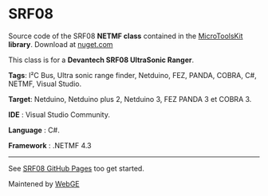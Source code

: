 SRF08
=====

Source code of the SRF08 <strong>NETMF class</strong> contained in the <a href="https://www.nuget.org/packages/WEBGE.Microtoolskit/" target="_blank">MicroToolsKit</a> <strong>library</strong>. Download at <a href="https://www.nuget.org" target="_blank">nuget.com</a>

This class is for a <strong>Devantech SRF08 UltraSonic Ranger</strong>.

<strong>Tags</strong>: I²C Bus, Ultra sonic range finder, Netduino, FEZ, PANDA, COBRA, C#, NETMF, Visual Studio.

<strong>Target</strong>: Netduino, Netduino plus 2, Netduino 3, FEZ PANDA 3 et COBRA 3.

<strong>IDE</strong> : Visual Studio Community.

<strong>Language</strong> : C#.

<strong>Framework</strong> : .NETMF 4.3

<hr>
See <a href="http://webge.github.io/SRF08/" target="_blank">SRF08 GitHub Pages</a> too get started.

Maintened by <a href="mailto:philippemariano@gmail.com">WebGE</a>
